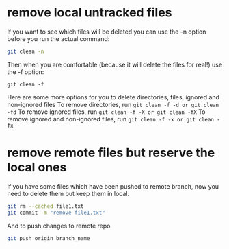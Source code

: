 # remove local untracked files

If you want to see which files will be deleted you can use the -n option before you run the actual command:
```bash
git clean -n
```

Then when you are comfortable (because it will delete the files for real!) use the -f option:
```
git clean -f
```

Here are some more options for you to delete directories, files, ignored and non-ignored files
To remove directories, run `git clean -f -d or git clean -fd`
To remove ignored files, run `git clean -f -X or git clean -fX`
To remove ignored and non-ignored files, run `git clean -f -x or git clean -fx`

# remove remote files but reserve the local ones

If you have some files which have been pushed to remote branch, now you need to delete them but keep them in local.

```bash
git rm --cached file1.txt
git commit -m "remove file1.txt"
```
And to push changes to remote repo
```bash
git push origin branch_name
```
